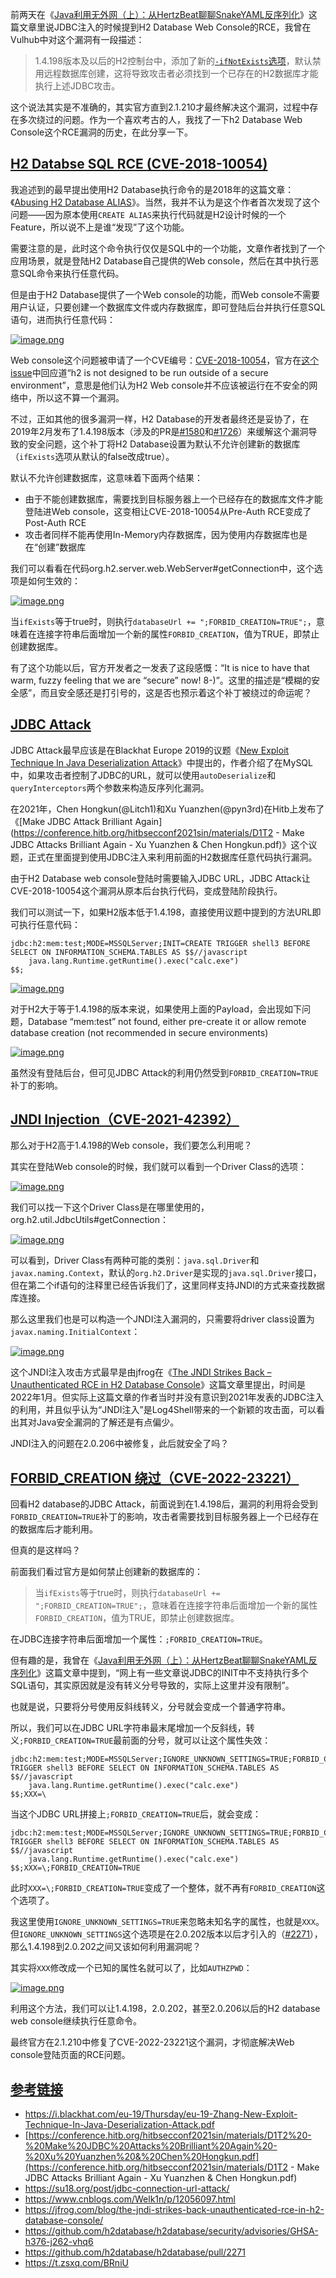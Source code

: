 前两天在《[Java利用无外网（上）：从HertzBeat聊聊SnakeYAML反序列化](https://www.leavesongs.com/PENETRATION/jdbc-injection-with-hertzbeat-cve-2024-42323.html)》这篇文章里说JDBC注入的时候提到H2 Database Web Console的RCE，我曾在Vulhub中对这个漏洞有一段描述：

> 1.4.198版本及以后的H2控制台中，添加了新的[`-ifNotExists`选项](https://github.com/h2database/h2database/pull/1726)，默认禁用远程数据库创建，这将导致攻击者必须找到一个已存在的H2数据库才能执行上述JDBC攻击。

这个说法其实是不准确的，其实官方直到2.1.210才最终解决这个漏洞，过程中存在多次绕过的问题。作为一个喜欢考古的人，我找了一下h2 Database Web Console这个RCE漏洞的历史，在此分享一下。

## [H2 Databse SQL RCE (CVE-2018-10054)](https://www.leavesongs.com/PENETRATION/talk-about-h2database-rce.html#h2-databse-sql-rce-cve-2018-10054)

我追述到的最早提出使用H2 Database执行命令的是2018年的这篇文章：《[Abusing H2 Database ALIAS](https://mthbernardes.github.io/rce/2018/03/14/abusing-h2-database-alias.html)》。当然，我并不认为是这个作者首次发现了这个问题——因为原本使用`CREATE ALIAS`来执行代码就是H2设计时候的一个Feature，所以说不上是谁“发现”了这个功能。

需要注意的是，此时这个命令执行仅仅是SQL中的一个功能，文章作者找到了一个应用场景，就是登陆H2 Database自己提供的Web console，然后在其中执行恶意SQL命令来执行任意代码。

但是由于H2 Database提供了一个Web console的功能，而Web console不需要用户认证，只要创建一个数据库文件或内存数据库，即可登陆后台并执行任意SQL语句，进而执行任意代码：

[![image.png](https://www.leavesongs.com/media/attachment/2025/04/19/bb7857f6-e89e-424c-9b5c-a3d0d3761889.101767c3d4c6.png)](https://www.leavesongs.com/media/attachment/2025/04/19/bb7857f6-e89e-424c-9b5c-a3d0d3761889.png)

Web console这个问题被申请了一个CVE编号：[CVE-2018-10054](https://nvd.nist.gov/vuln/detail/cve-2018-10054)，官方在[这个issue](https://github.com/h2database/h2database/issues/1225)中回应道“h2 is not designed to be run outside of a secure environment”，意思是他们认为H2 Web console并不应该被运行在不安全的网络中，所以这不算一个漏洞。

不过，正如其他的很多漏洞一样，H2 Database的开发者最终还是妥协了，在2019年2月发布了1.4.198版本（涉及的PR是[#1580](https://github.com/h2database/h2database/pull/1580)和[#1726](https://github.com/h2database/h2database/pull/1726)）来缓解这个漏洞导致的安全问题，这个补丁将H2 Database设置为默认不允许创建新的数据库（`ifExists`选项从默认的false改成true）。

默认不允许创建数据库，这意味着下面两个结果：

- 由于不能创建数据库，需要找到目标服务器上一个已经存在的数据库文件才能登陆进Web console，这变相让CVE-2018-10054从Pre-Auth RCE变成了Post-Auth RCE
- 攻击者同样不能再使用In-Memory内存数据库，因为使用内存数据库也是在“创建”数据库

我们可以看看在代码org.h2.server.web.WebServer#getConnection中，这个选项是如何生效的：

[![image.png](https://www.leavesongs.com/media/attachment/2025/04/19/45dabfb5-c276-43cb-8d65-06bbee50b0a5.a7cad488f5b1.png)](https://www.leavesongs.com/media/attachment/2025/04/19/45dabfb5-c276-43cb-8d65-06bbee50b0a5.png)

当`ifExists`等于true时，则执行`databaseUrl += ";FORBID_CREATION=TRUE";`，意味着在连接字符串后面增加一个新的属性`FORBID_CREATION`，值为TRUE，即禁止创建数据库。

有了这个功能以后，官方开发者之一发表了这段感慨：“It is nice to have that warm, fuzzy feeling that we are “secure” now! 8-)”。这里的描述是“模糊的安全感”，而且安全感还是打引号的，这是否也预示着这个补丁被绕过的命运呢？

## [JDBC Attack](https://www.leavesongs.com/PENETRATION/talk-about-h2database-rce.html#jdbc-attack)

JDBC Attack最早应该是在Blackhat Europe 2019的议题《[New Exploit Technique In Java Deserialization Attack](https://i.blackhat.com/eu-19/Thursday/eu-19-Zhang-New-Exploit-Technique-In-Java-Deserialization-Attack.pdf)》中提出的，作者介绍了在MySQL中，如果攻击者控制了JDBC的URL，就可以使用`autoDeserialize`和`queryInterceptors`两个参数来构造反序列化漏洞。

在2021年，Chen Hongkun(@Litch1)和Xu Yuanzhen(@pyn3rd)在Hitb上发布了《[Make JDBC Attack Brilliant Again](https://conference.hitb.org/hitbsecconf2021sin/materials/D1T2 - Make JDBC Attacks Brilliant Again - Xu Yuanzhen & Chen Hongkun.pdf)》这个议题，正式在里面提到使用JDBC注入来利用前面的H2数据库任意代码执行漏洞。

由于H2 Database web console登陆时需要输入JDBC URL，JDBC Attack让CVE-2018-10054这个漏洞从原本后台执行代码，变成登陆阶段执行。

我们可以测试一下，如果H2版本低于1.4.198，直接使用议题中提到的方法URL即可执行任意代码：

```
jdbc:h2:mem:test;MODE=MSSQLServer;INIT=CREATE TRIGGER shell3 BEFORE SELECT ON INFORMATION_SCHEMA.TABLES AS $$//javascript
    java.lang.Runtime.getRuntime().exec("calc.exe")
$$;
```

[![image.png](https://www.leavesongs.com/media/attachment/2025/04/19/014ec59d-6d8a-4805-9273-dd9c53708dcb.daa4d28ded52.png)](https://www.leavesongs.com/media/attachment/2025/04/19/014ec59d-6d8a-4805-9273-dd9c53708dcb.png)

对于H2大于等于1.4.198的版本来说，如果使用上面的Payload，会出现如下问题，Database “mem:test” not found, either pre-create it or allow remote database creation (not recommended in secure environments)

[![image.png](https://www.leavesongs.com/media/attachment/2025/04/19/626713fe-a65e-4269-ac38-32ec25263233.22bb245e97d2.png)](https://www.leavesongs.com/media/attachment/2025/04/19/626713fe-a65e-4269-ac38-32ec25263233.png)

虽然没有登陆后台，但可见JDBC Attack的利用仍然受到`FORBID_CREATION=TRUE`补丁的影响。

## [JNDI Injection（CVE-2021-42392）](https://www.leavesongs.com/PENETRATION/talk-about-h2database-rce.html#jndi-injectioncve-2021-42392)

那么对于H2高于1.4.198的Web console，我们要怎么利用呢？

其实在登陆Web console的时候，我们就可以看到一个Driver Class的选项：

[![image.png](https://www.leavesongs.com/media/attachment/2025/04/19/1cfd0c7f-84d4-48da-aeed-cab5dcae6c29.bc705a83850a.png)](https://www.leavesongs.com/media/attachment/2025/04/19/1cfd0c7f-84d4-48da-aeed-cab5dcae6c29.png)

我们可以找一下这个Driver Class是在哪里使用的，org.h2.util.JdbcUtils#getConnection：

[![image.png](https://www.leavesongs.com/media/attachment/2025/04/19/08b281fc-2757-410e-bab3-50b47b1083e3.d2973ecc76e1.png)](https://www.leavesongs.com/media/attachment/2025/04/19/08b281fc-2757-410e-bab3-50b47b1083e3.png)

可以看到，Driver Class有两种可能的类别：`java.sql.Driver`和`javax.naming.Context`，默认的`org.h2.Driver`是实现的`java.sql.Driver`接口，但在第二个if语句的注释里已经告诉我们了，这里同样支持JNDI的方式来查找数据库连接。

那么这里我们也是可以构造一个JNDI注入漏洞的，只需要将driver class设置为`javax.naming.InitialContext`：

[![image.png](https://www.leavesongs.com/media/attachment/2025/04/19/c2499dca-1f34-4d12-8293-42a1fa8b1d8e.15cbaac65491.png)](https://www.leavesongs.com/media/attachment/2025/04/19/c2499dca-1f34-4d12-8293-42a1fa8b1d8e.png)

这个JNDI注入攻击方式最早是由jfrog在《[The JNDI Strikes Back – Unauthenticated RCE in H2 Database Console](https://jfrog.com/blog/the-jndi-strikes-back-unauthenticated-rce-in-h2-database-console/)》这篇文章里提出，时间是2022年1月。但实际上这篇文章的作者当时并没有意识到2021年发表的JDBC注入的利用，并且似乎认为“JNDI注入”是Log4Shell带来的一个新颖的攻击面，可以看出其对Java安全漏洞的了解还是有点偏少。

JNDI注入的问题在2.0.206中被修复，此后就安全了吗？

## [FORBID_CREATION 绕过（CVE-2022-23221）](https://www.leavesongs.com/PENETRATION/talk-about-h2database-rce.html#forbid_creation-cve-2022-23221)

回看H2 database的JDBC Attack，前面说到在1.4.198后，漏洞的利用将会受到`FORBID_CREATION=TRUE`补丁的影响，攻击者需要找到目标服务器上一个已经存在的数据库后才能利用。

但真的是这样吗？

前面我们看过官方是如何禁止创建新的数据库的：

> 当`ifExists`等于true时，则执行`databaseUrl += ";FORBID_CREATION=TRUE";`，意味着在连接字符串后面增加一个新的属性`FORBID_CREATION`，值为TRUE，即禁止创建数据库。

在JDBC连接字符串后面增加一个属性：`;FORBID_CREATION=TRUE`。

但有趣的是，我曾在《[Java利用无外网（上）：从HertzBeat聊聊SnakeYAML反序列化](https://www.leavesongs.com/PENETRATION/jdbc-injection-with-hertzbeat-cve-2024-42323.html)》这篇文章中提到，“网上有一些文章说JDBC的INIT中不支持执行多个SQL语句，其实原因就是没有转义分号导致的，实际上这里并没有限制”。

也就是说，只要将分号使用反斜线转义，分号就会变成一个普通字符串。

所以，我们可以在JDBC URL字符串最末尾增加一个反斜线，转义`;FORBID_CREATION=TRUE`最前面的分号，就可以让这个属性失效：

```
jdbc:h2:mem:test;MODE=MSSQLServer;IGNORE_UNKNOWN_SETTINGS=TRUE;FORBID_CREATION=FALSE;INIT=CREATE TRIGGER shell3 BEFORE SELECT ON INFORMATION_SCHEMA.TABLES AS $$//javascript
    java.lang.Runtime.getRuntime().exec("calc.exe")
$$;XXX=\
```

当这个JDBC URL拼接上`;FORBID_CREATION=TRUE`后，就会变成：

```
jdbc:h2:mem:test;MODE=MSSQLServer;IGNORE_UNKNOWN_SETTINGS=TRUE;FORBID_CREATION=FALSE;INIT=CREATE TRIGGER shell3 BEFORE SELECT ON INFORMATION_SCHEMA.TABLES AS $$//javascript
    java.lang.Runtime.getRuntime().exec("calc.exe")
$$;XXX=\;FORBID_CREATION=TRUE
```

此时`XXX=\;FORBID_CREATION=TRUE`变成了一个整体，就不再有`FORBID_CREATION`这个选项了。

我这里使用`IGNORE_UNKNOWN_SETTINGS=TRUE`来忽略未知名字的属性，也就是`XXX`。但`IGNORE_UNKNOWN_SETTINGS`这个选项是在2.0.202版本以后才引入的（[#2271](https://github.com/h2database/h2database/pull/2271)），那么1.4.198到2.0.202之间又该如何利用漏洞呢？

其实将`XXX`修改成一个已知的属性名就可以了，比如`AUTHZPWD`：

[![image.png](https://www.leavesongs.com/media/attachment/2025/04/19/d7a21111-6a98-4cee-adf7-29094a68b5e7.66f92155e68a.png)](https://www.leavesongs.com/media/attachment/2025/04/19/d7a21111-6a98-4cee-adf7-29094a68b5e7.png)

利用这个方法，我们可以让1.4.198，2.0.202，甚至2.0.206以后的H2 database web console继续执行任意命令。

最终官方在2.1.210中修复了CVE-2022-23221这个漏洞，才彻底解决Web console登陆页面的RCE问题。

## [参考链接](https://www.leavesongs.com/PENETRATION/talk-about-h2database-rce.html#_1)

- https://i.blackhat.com/eu-19/Thursday/eu-19-Zhang-New-Exploit-Technique-In-Java-Deserialization-Attack.pdf
- [https://conference.hitb.org/hitbsecconf2021sin/materials/D1T2%20-%20Make%20JDBC%20Attacks%20Brilliant%20Again%20-%20Xu%20Yuanzhen%20&%20Chen%20Hongkun.pdf](https://conference.hitb.org/hitbsecconf2021sin/materials/D1T2 - Make JDBC Attacks Brilliant Again - Xu Yuanzhen & Chen Hongkun.pdf)
- https://su18.org/post/jdbc-connection-url-attack/
- https://www.cnblogs.com/Welk1n/p/12056097.html
- https://jfrog.com/blog/the-jndi-strikes-back-unauthenticated-rce-in-h2-database-console/
- https://github.com/h2database/h2database/security/advisories/GHSA-h376-j262-vhq6
- https://github.com/h2database/h2database/pull/2271
- https://t.zsxq.com/BRniU
